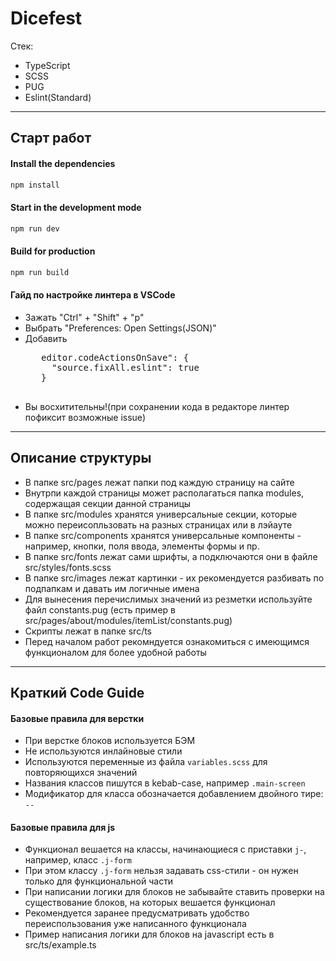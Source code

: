 # Dicefest

Стек:

* TypeScript
* SCSS
* PUG
* Eslint(Standard)

---
## Старт работ

#### Install the dependencies
```bash
npm install
```

#### Start in the development mode
```bash
npm run dev
```

#### Build for production
```bash
npm run build
```

#### Гайд по настройке линтера в VSCode
 - Зажать "Ctrl" + "Shift" + "p"
 - Выбрать "Preferences: Open Settings(JSON)"
 - Добавить 
    <pre>
      editor.codeActionsOnSave": {
        "source.fixAll.eslint": true
      }
    </pre>
  - Вы восхитительны!(при сохранении кода в редакторе линтер пофиксит возможные issue)

---

## Описание структуры

* В папке src/pages лежат папки под каждую страницу на сайте 
* Внутрпи каждой страницы может располагаться папка modules, содержащая секции данной страницы
* В папке src/modules хранятся универсальные секции, которые можно переисопльзовать на разных страницах или в лэйауте
* В папке src/components хранятся универсальные компоненты - например, кнопки, поля ввода, элементы формы и пр.
* В папке src/fonts лежат сами шрифты, а подключаются они в файле src/styles/fonts.scss
* В папке src/images лежат картинки - их рекомендуется разбивать по подпапкам и давать им логичные имена
* Для вынесения перечислимых значений из резметки используйте файл constants.pug (есть пример в src/pages/about/modules/itemList/constants.pug)
* Скрипты лежат в папке src/ts
* Перед началом работ рекомндуется ознакомиться с имеющимся функционалом для более удобной работы

---

## Краткий Code Guide

#### Базовые правила для верстки
* При верстке блоков используется БЭМ
* Не используются инлайновые стили
* Используются переменные из файла `variables.scss` для повторяющихся значений
* Названия классов пишутся в kebab-case, например `.main-screen`
* Модификатор для класса обозначается добавлением двойного тире: `--`

#### Базовые правила для js
* Функционал вешается на классы, начинающиеся с приставки `j-`, например, класс `.j-form`
* При этом классу `.j-form` нельзя задавать css-стили - он нужен только для функциональной части
* При написании логики для блоков не забывайте ставить проверки на существование блоков, на которых вешается функционал
* Рекомендуется заранее предусматривать удобство переиспользования уже написанного функционала
* Пример написания логики для блоков на javascript есть в src/ts/example.ts

